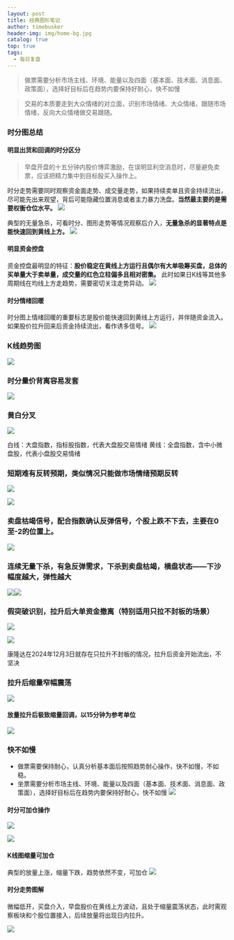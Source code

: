 ```yaml
---
layout: post
title: 经典图形笔记
author: timebusker
header-img: img/home-bg.jpg
catalog: true
top: true
tags:
  - 每日复盘
---
```

> 做票需要分析市场主线、环境、能量以及四面（基本面、技术面、消息面、政策面），选择好目标后在趋势内要保持好耐心，快不如慢

> 交易的本质要走到大众情绪的对立面，识别市场情绪、大众情绪，跟随市场情绪，反向大众情绪做交易跟随。

### 时分图总结
#### 明显出货和回调的时分区分

> 早盘开盘的十五分钟内股价博弈激励，在误明显利空消息时，尽量避免卖票，应该把精力集中到目标股买入操作上。

时分走势需要同时观察资金面走势、成交量走势，如果持续卖单且资金持续流出，尽可能先出来观望，背后可能隐藏位置消息或者主力暴力洗盘。**当然最主要的是需要权衡仓位水平。**
![](/img/Z笔记附件/2024-12-05-经典图形笔记_image_1.png)

典型的无量急杀，可看时分、图形走势等情况观察后介入，**无量急杀的显著特点是能快速回到黄线上方。**
![](/img/Z笔记附件/2024-12-05-经典图形笔记_image_2.png)

#### 明显资金控盘
资金控盘最明显的特征：**股价稳定在黄线上方运行且偶尔有大单吸筹买盘，总体的买单量大于卖单量，成交量的红色立柱偏多且相对密集。** 此时如果日K线等其他多周期线在均线上方走趋势，需要密切关注走势异动。
![](/img/Z笔记附件/2024-12-05-经典图形笔记_image_3.png)
#### 时分情绪回暖   
时分图上情绪回暖的重要标志是股价能快速回到黄线上方运行，并伴随资金流入。如果股价拉升回来后资金持续流出，看作诱多信号。
![](/img/Z笔记附件/2024-12-05-经典图形笔记_image_4.png)

### K线趋势图

![](/img/Z笔记附件/2024-12-05-经典图形笔记_image_5.png)

### 时分量价背离容易发套
![](/img/Z笔记附件/2024-12-05-经典图形笔记_image_6.png)




### 黄白分叉
![](/img/Z笔记附件/2024-12-05-经典图形笔记_image_7.png)

白线：大盘指数，指标股指数，代表大盘股交易情绪
黄线：全盘指数，含中小微盘股，代表小盘股交易情绪


### 短期难有反转预期，类似情况只能做市场情绪预期反转

![](/img/Z笔记附件/2024-12-05-经典图形笔记_image_8.png)

![](/img/Z笔记附件/2024-12-05-经典图形笔记_image_9.png)


### 卖盘枯竭信号，配合指数确认反弹信号，个股上跌不下去，主要在0至-2的位置上。
![](/img/Z笔记附件/2024-12-05-经典图形笔记_image_10.png)
### 连续无量下杀，有急反弹需求，下杀到卖盘枯竭，横盘状态——下沙幅度越大，弹性越大
![](/img/Z笔记附件/2024-12-05-经典图形笔记_image_11.png)![](/img/Z笔记附件/2024-12-05-经典图形笔记_image_12.png)


### 假突破识别，拉升后大单资金撤离（特别适用只拉不封板的场景）
![](/img/Z笔记附件/2024-12-05-经典图形笔记_image_13.png)

![](/img/Z笔记附件/2024-12-05-经典图形笔记_image_14.png)

康隆达在2024年12月3日就存在只拉升不封板的情况，拉升后资金开始流出，不坚决

### 拉升后缩量窄幅震荡

![](/img/Z笔记附件/2024-12-05-经典图形笔记_image_15.png)



#### 放量拉升后极致缩量回调，以15分钟为参考单位
![](/img/Z笔记附件/2024-12-05-经典图形笔记_image_16.png)


### 快不如慢
- 做票需要保持耐心，认真分析基本面后按照趋势耐心操作，快不如慢，不如稳。
- 坐票需要分析市场主线、环境、能量以及四面（基本面、技术面、消息面、政策面），选择好目标后在趋势内要保持好耐心，快不如慢
![](/img/Z笔记附件/2024-12-05-经典图形笔记_image_17.png)


#### 时分可加仓操作

![](/img/Z笔记附件/2024-12-05-经典图形笔记_image_18.png)

![](/img/Z笔记附件/2024-12-05-经典图形笔记_image_19.png)


#### K线图缩量可加仓
典型的放量上涨，缩量下跌，趋势依然不变，可加仓
![](/img/Z笔记附件/2024-12-05-经典图形笔记_image_20.png)

#### 时分走势图解
微幅低开，买盘介入，早盘股价在黄线上方波动，且处于缩量震荡状态，此时需观察板块和个股位置接入，后续放量将出现日内拉升。

![](/img/Z笔记附件/2024-12-05-经典图形笔记_image_21.png)













































